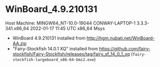 # WinBoard_4.9.210131

Host Machine: MINGW64_NT-10.0-19044 CONWAY-LAPTOP-1 3.3.3-341.x86_64 2022-01-17 11:45 UTC x86_64 Msys

- WinBoard 4.9.210131 installed from <http://hgm.nubati.net/WinBoard-AA.zip>
- "Fairy-Stockfish 14.0.1 XQ" installed from <https://github.com/fairy-stockfish/Fairy-Stockfish/releases/tag/fairy_sf_14_0_1_xq> (`fairy-stockfish-largeboard_x86-64-bmi2.exe`)
